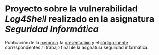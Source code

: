 # Proyecto sobre la vulnerabilidad *Log4Shell* realizado en la asignatura *Seguridad Informática*

Publicación de la [memoria](memoria/SEG_Trabajo.pdf), la [presentación](defensa/TrabajoAsignatura.pptx.pdf) y el [código fuente](fuentes/) correspondientes al trabajo final de la asignatura seguridad informática.
